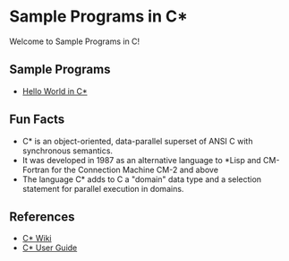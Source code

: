 # Sample Programs in C*

Welcome to Sample Programs in C!

## Sample Programs

- [Hello World in C*](https://therenegadecoder.com/code/hello-world-in-c/)

## Fun Facts

- C* is an object-oriented, data-parallel superset of ANSI C with synchronous semantics.
- It was developed in 1987 as an alternative language to *Lisp and CM-Fortran for the Connection Machine CM-2 and above
- The language C* adds to C a "domain" data type and a selection statement for parallel execution in domains.

## References

- [C* Wiki](https://en.wikipedia.org/wiki/C*)
- [C* User Guide](http://people.csail.mit.edu/bradley/cm5docs/CM-5CStarUsersGuide.pdf)
